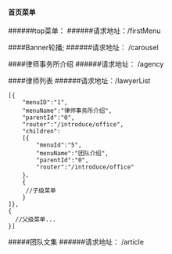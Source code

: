 #### 首页菜单
######top菜单：
######请求地址：/firstMenu



####Banner轮播;
######请求地址： /carousel

####律师事务所介绍
######请求地址： /agency

####律师列表
######请求地址：/lawyerList

    [{
        "menuID":"1",
        "menuName":"律师事务所介绍",
        "parentId":"0",
        "router":"/introduce/office",
        "children":
        [{
            "menuId":"5",
            "menuName":"团队介绍",
            "parentId":"0",
            "router":"/introduce/office"
        }，
        {
         //子级菜单
        }
    ]},
    {
      //父级菜单...
    }]
#####团队文集
######请求地址： /article